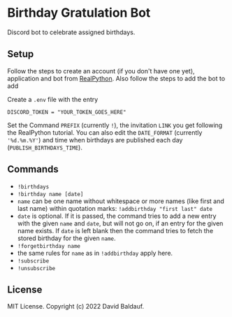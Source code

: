 # Birthday Gratulation Bot
Discord bot to celebrate assigned birthdays.

## Setup
Follow the steps to create an account (if you don't have one yet), application and bot from [RealPython](https://realpython.com/how-to-make-a-discord-bot-python/). Also follow the steps to add the bot to add

Create a `.env` file with the entry

```console
DISCORD_TOKEN = "YOUR_TOKEN_GOES_HERE"
```

Set the Command `PREFIX` (currently `!`), the invitation `LINK` you get following the RealPython tutorial.
You can also edit the `DATE_FORMAT` (currently `'%d.%m.%Y'`) and time when birthdays are published each day (`PUBLISH_BIRTHDAYS_TIME`).

## Commands
- `!birthdays`
- `!birthday name [date]`
 - `name` can be one name without whitespace or more names (like first and last name) within quotation marks: `!addbirthday "first last" date`
 - `date` is optional. If it is passed, the command tries to add a new entry with the given `name` and `date`, but will not go on, if an entry for the given name exists. If `date` is left blank then the command tries to fetch the stored birthday for the given `name`.
- `!forgetbirthday name`
 - the same rules for `name` as in `!addbirthday` apply here.
- `!subscribe`
- `!unsubscribe`

## License
MIT License. Copyright (c) 2022 David Baldauf.